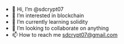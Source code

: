 - 👋 Hi, I’m @sdcrypt07
- 👀 I’m interested in blockchain
- 🌱 I’m currently learning solidity
- 💞️ I’m looking to collaborate on anything
- 📫 How to reach me sdcrypt07@gmail.com

<!---
sdcrypt07/sdcrypt07 is a ✨ special ✨ repository because its `README.md` (this file) appears on your GitHub profile.
You can click the Preview link to take a look at your changes.
--->
